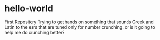 # hello-world
First Repository
Trying to get hands on something that sounds Greek and Latin to the ears that are tuned only for number crunching.
or is it going to help me do crunching better?
